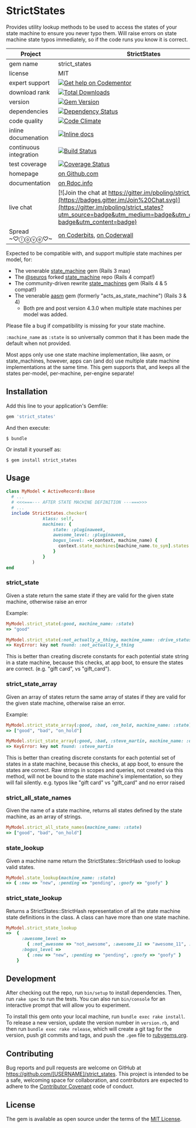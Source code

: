 # StrictStates

Provides utility lookup methods to be used to access the states of your state machine to ensure you never typo them.
Will raise errors on state machine state typos immediately, so if the code runs you know it is correct.

| Project                 |  StrictStates    |
|------------------------ | ----------------- |
| gem name                |  strict_states   |
| license                 |  MIT              |
| expert support          |  [![Get help on Codementor](https://cdn.codementor.io/badges/get_help_github.svg)](https://www.codementor.io/peterboling?utm_source=github&utm_medium=button&utm_term=peterboling&utm_campaign=github) |
| download rank               |  [![Total Downloads](https://img.shields.io/gem/rt/strict_states.svg)](https://rubygems.org/gems/strict_states) |
| version                 |  [![Gem Version](https://badge.fury.io/rb/strict_states.png)](http://badge.fury.io/rb/strict_states) |
| dependencies            |  [![Dependency Status](https://gemnasium.com/pboling/strict_states.png)](https://gemnasium.com/pboling/strict_states) |
| code quality            |  [![Code Climate](https://codeclimate.com/github/pboling/strict_states.png)](https://codeclimate.com/github/pboling/strict_states) |
| inline documenation     |  [![Inline docs](http://inch-ci.org/github/pboling/strict_states.png)](http://inch-ci.org/github/pboling/strict_states) |
| continuous integration  |  [![Build Status](https://secure.travis-ci.org/pboling/strict_states.png?branch=master)](https://travis-ci.org/pboling/strict_states) |
| test coverage           |  [![Coverage Status](https://coveralls.io/repos/pboling/strict_states/badge.png)](https://coveralls.io/r/pboling/strict_states) |
| homepage                |  [on Github.com][homepage] |
| documentation           |  [on Rdoc.info][documentation] |
| live chat               |  [![Join the chat at https://gitter.im/pboling/strict_states](https://badges.gitter.im/Join%20Chat.svg)](https://gitter.im/pboling/strict_states?utm_source=badge&utm_medium=badge&utm_campaign=pr-badge&utm_content=badge) |
| Spread ~♡ⓛⓞⓥⓔ♡~      |  [on Coderbits][coderbits], [on Coderwall][coderwall] |

[semver]: http://semver.org/
[pvc]: http://docs.rubygems.org/read/chapter/16#page74
[railsbling]: http://www.railsbling.com
[peterboling]: http://www.peterboling.com
[coderbits]: https://coderbits.com/pboling
[coderwall]: http://coderwall.com/pboling
[documentation]: http://rdoc.info/github/pboling/strict_states/frames
[homepage]: https://github.com/pboling/strict_states


Expected to be compatible with, and support multiple state machines per model, for:

* The venerable [state_machine](https://github.com/pluginaweek/state_machine) gem (Rails 3 max)
* The [@seuros](https://github.com/seuros) forked [state_machine](https://github.com/seuros/state_machine) repo (Rails 4 compat!)
* The community-driven rewrite [state_machines](https://github.com/state-machines/state_machines) gem (Rails 4 & 5 compat!)
* The venerable [aasm](https://github.com/aasm/aasm) gem (formerly "acts_as_state_machine") (Rails 3 & 4)
  * Both pre and post version 4.3.0 when multiple state machines per model was added.

Please file a bug if compatibility is missing for your state machine.

`:machine_name` as `:state` is so universally common that it has been made the default when not provided.

Most apps only use one state machine implementation, like aasm, or state_machines, however, apps can (and do) use multiple state machine implementations at the same time.  This gem supports that, and keeps all the states per-model, per-machine, per-engine separate!

## Installation

Add this line to your application's Gemfile:

```ruby
gem 'strict_states'
```

And then execute:

    $ bundle

Or install it yourself as:

    $ gem install strict_states

## Usage

```ruby
class MyModel < ActiveRecord::Base
  # ...
  # <<<===--- AFTER STATE MACHINE DEFINITION ---===>>>
  # ...
  include StrictStates.checker(
              klass: self,
              machines: {
                  state: :pluginaweek,
                  awesome_level: :pluginaweek,
                  bogus_level: ->(context, machine_name) {
                    context.state_machines[machine_name.to_sym].states.map(&:name)
                  }
              }
          )
end
```

### strict_state

Given a state return the same state if they are valid for the given state machine,
otherwise raise an error

Example:

```ruby
MyModel.strict_state(:good, machine_name: :state)
=> "good"
```

```ruby
MyModel.strict_state(:not_actually_a_thing, machine_name: :drive_status)
=> KeyError: key not found: :not_actually_a_thing
```

This is better than creating discrete constants for each potential state string in a state machine,
because this checks, at app boot, to ensure the states are correct.
(e.g. "gift card", vs "gift_card").
      
### strict_state_array

Given an array of states return the same array of states if they are valid for the given state machine,
otherwise raise an error.

Example:

```ruby
MyModel.strict_state_array(:good, :bad, :on_hold, machine_name: :state)
=> ["good", "bad", "on_hold"]
```

```ruby
MyModel.strict_state_array(:good, :bad, :steve_martin, machine_name: :drive_status)
=> KeyError: key not found: :steve_martin
```

This is better than creating discrete constants for each potential set of states in a state machine,
because this checks, at app boot, to ensure the states are correct.
Raw strings in scopes and queries, not created via this method,
will not be bound to the state machine's implementation, so they will fail silently.
e.g. typos like "gift card" vs "gift_card" and no error raised

### strict_all_state_names

Given the name of a state machine, returns all states defined by the state machine, as an array of strings.

```ruby
MyModel.strict_all_state_names(machine_name: :state)
=> ["good", "bad", "on_hold"]
```

### state_lookup

Given a machine name return the StrictStates::StrictHash used to lookup valid states.

```ruby
MyModel.state_lookup(machine_name: :state)
=> { :new => "new", :pending => "pending", :goofy => "goofy" }
```

### strict_state_lookup

Returns a StrictStates::StrictHash representation of all the state machine state definitions in the class.  A class can have more than one state machine.

```ruby
MyModel.strict_state_lookup
=>  {
      :awesome_level =>
        { :not_awesome => "not_awesome", :awesome_11 => "awesome_11", :bad => "bad", :good => "good" },
      :bogus_level =>
        { :new => "new", :pending => "pending", :goofy => "goofy" }
    }
```

## Development

After checking out the repo, run `bin/setup` to install dependencies. Then, run `rake spec` to run the tests. You can also run `bin/console` for an interactive prompt that will allow you to experiment.

To install this gem onto your local machine, run `bundle exec rake install`. To release a new version, update the version number in `version.rb`, and then run `bundle exec rake release`, which will create a git tag for the version, push git commits and tags, and push the `.gem` file to [rubygems.org](https://rubygems.org).

## Contributing

Bug reports and pull requests are welcome on GitHub at https://github.com/[USERNAME]/strict_states. This project is intended to be a safe, welcoming space for collaboration, and contributors are expected to adhere to the [Contributor Covenant](contributor-covenant.org) code of conduct.


## License

The gem is available as open source under the terms of the [MIT License](http://opensource.org/licenses/MIT).

